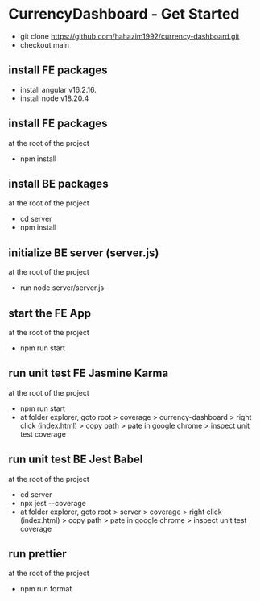 # CurrencyDashboard - Get Started

- git clone https://github.com/hahazim1992/currency-dashboard.git
- checkout main

## install FE packages

- install angular v16.2.16.
- install node v18.20.4

## install FE packages

at the root of the project
- npm install

## install BE packages

at the root of the project
- cd server
- npm install

## initialize BE server (server.js)

at the root of the project
- run node server/server.js

## start the FE App

at the root of the project
- npm run start

## run unit test FE Jasmine Karma

at the root of the project
- npm run start
- at folder explorer, goto root > coverage > currency-dashboard > right click (index.html) > copy path > pate in google chrome > inspect unit test coverage

## run unit test BE Jest Babel

at the root of the project
- cd server
- npx jest --coverage
- at folder explorer, goto root > server > coverage > right click (index.html) > copy path > pate in google chrome > inspect unit test coverage

## run prettier

at the root of the project
- npm run format




